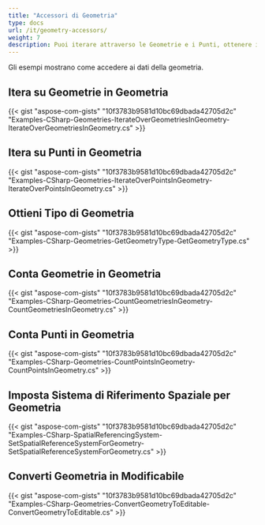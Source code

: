 ```yaml
---
title: "Accessori di Geometria"
type: docs
url: /it/geometry-accessors/
weight: 7
description: Puoi iterare attraverso le Geometrie e i Punti, ottenere il Tipo di Geometria, contare i Punti e impostare il Sistema di Riferimento Spaziale utilizzando la libreria GIS C#.
---
```


Gli esempi mostrano come accedere ai dati della geometria.

## **Itera su Geometrie in Geometria**
{{< gist "aspose-com-gists" "10f3783b9581d10bc69dbada42705d2c" "Examples-CSharp-Geometries-IterateOverGeometriesInGeometry-IterateOverGeometriesInGeometry.cs" >}}
## **Itera su Punti in Geometria**
{{< gist "aspose-com-gists" "10f3783b9581d10bc69dbada42705d2c" "Examples-CSharp-Geometries-IterateOverPointsInGeometry-IterateOverPointsInGeometry.cs" >}}
## **Ottieni Tipo di Geometria**
{{< gist "aspose-com-gists" "10f3783b9581d10bc69dbada42705d2c" "Examples-CSharp-Geometries-GetGeometryType-GetGeometryType.cs" >}}
## **Conta Geometrie in Geometria**
{{< gist "aspose-com-gists" "10f3783b9581d10bc69dbada42705d2c" "Examples-CSharp-Geometries-CountGeometriesInGeometry-CountGeometriesInGeometry.cs" >}}
## **Conta Punti in Geometria**
{{< gist "aspose-com-gists" "10f3783b9581d10bc69dbada42705d2c" "Examples-CSharp-Geometries-CountPointsInGeometry-CountPointsInGeometry.cs" >}}
## **Imposta Sistema di Riferimento Spaziale per Geometria**
{{< gist "aspose-com-gists" "10f3783b9581d10bc69dbada42705d2c" "Examples-CSharp-SpatialReferencingSystem-SetSpatialReferenceSystemForGeometry-SetSpatialReferenceSystemForGeometry.cs" >}}
## **Converti Geometria in Modificabile**
{{< gist "aspose-com-gists" "10f3783b9581d10bc69dbada42705d2c" "Examples-CSharp-Geometries-ConvertGeometryToEditable-ConvertGeometryToEditable.cs" >}}
